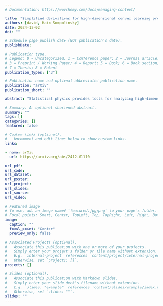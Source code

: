 ```yaml
---
# Documentation: https://wowchemy.com/docs/managing-content/

title: "Simplified derivations for high-dimensional convex learning problems"
authors: [david, Haim Sompolinsky]
date: 2024-12-02
doi: ""

# Schedule page publish date (NOT publication's date).
publishDate: 

# Publication type.
# Legend: 0 = Uncategorized; 1 = Conference paper; 2 = Journal article;
# 3 = Preprint / Working Paper; 4 = Report; 5 = Book; 6 = Book section;
# 7 = Thesis; 8 = Patent
publication_types: ["3"]

# Publication name and optional abbreviated publication name.
publication: "arXiv"
publication_short: ""

abstract: "Statistical physics provides tools for analyzing high-dimensional problems in machine learning and theoretical neuroscience. These calculations, particularly those using the replica method, often involve lengthy derivations that can obscure physical interpretation. We give concise, non-replica derivations of several key results and highlight their underlying similarities. Specifically, we introduce a cavity approach to analyzing high-dimensional learning problems and apply it to three cases: perceptron classification of points, perceptron classification of manifolds, and kernel ridge regression. These problems share a common structure -- a bipartite system of interacting feature and datum variables -- enabling a unified analysis. For perceptron-capacity problems, we identify a symmetry that allows derivation of correct capacities through a naïve method. These results match those obtained through the replica method."

# Summary. An optional shortened abstract.
summary: ""
tags: []
categories: []
featured: false

# Custom links (optional).
#   Uncomment and edit lines below to show custom links.
links:

- name: arXiv
  url: https://arxiv.org/abs/2412.01110

url_pdf:
url_code: 
url_dataset:
url_poster: 
url_project:
url_slides:
url_source:
url_video:

# Featured image
# To use, add an image named `featured.jpg/png` to your page's folder. 
# Focal points: Smart, Center, TopLeft, Top, TopRight, Left, Right, BottomLeft, Bottom, BottomRight.
image:
  caption: ""
  focal_point: "Center"
  preview_only: false

# Associated Projects (optional).
#   Associate this publication with one or more of your projects.
#   Simply enter your project's folder or file name without extension.
#   E.g. `internal-project` references `content/project/internal-project/index.md`.
#   Otherwise, set `projects: []`.
projects: []

# Slides (optional).
#   Associate this publication with Markdown slides.
#   Simply enter your slide deck's filename without extension.
#   E.g. `slides: "example"` references `content/slides/example/index.md`.
#   Otherwise, set `slides: ""`.
slides: ""
---
```

